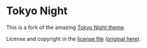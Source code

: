 # Tokyo Night

This is a fork of the amazing [Tokyo Night theme](https://github.com/tokyo-night/tokyo-night-vscode-theme).

License and copyright in the [license file](./LICENSE.txt) ([original here](https://github.com/tokyo-night/tokyo-night-vscode-theme/blob/c751c3e87b920cc0232939521e65cbf763846d30/LICENSE.txt)).
